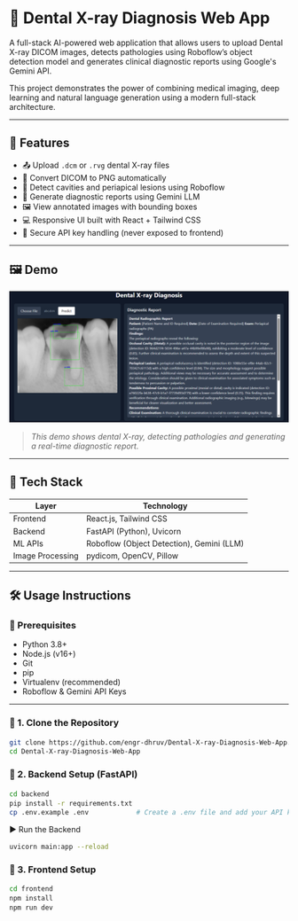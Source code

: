 # 🦷 Dental X-ray Diagnosis Web App

A full-stack AI-powered web application that allows users to upload Dental X-ray DICOM images, detects pathologies using Roboflow’s object detection model and generates clinical diagnostic reports using Google's Gemini API.

This project demonstrates the power of combining medical imaging, deep learning and natural language generation using a modern full-stack architecture.

---

## 🌟 Features

- 📤 Upload `.dcm` or `.rvg` dental X-ray files
- 📸 Convert DICOM to PNG automatically
- 🤖 Detect cavities and periapical lesions using Roboflow
- 🧠 Generate diagnostic reports using Gemini LLM
- 🖼️ View annotated images with bounding boxes
- 💻 Responsive UI built with React + Tailwind CSS
- 🔐 Secure API key handling (never exposed to frontend)

---

## 🖼️ Demo

![Dental X-ray Demo](./demo.png)

> *This demo shows dental X-ray, detecting pathologies and generating a real-time diagnostic report.*

---

## 🧰 Tech Stack

| Layer     | Technology                      |
|-----------|----------------------------------|
| Frontend  | React.js, Tailwind CSS           |
| Backend   | FastAPI (Python), Uvicorn        |
| ML APIs   | Roboflow (Object Detection), Gemini (LLM) |
| Image Processing | pydicom, OpenCV, Pillow   |

---

## 🛠️ Usage Instructions

### 🔗 Prerequisites

- Python 3.8+
- Node.js (v16+)
- Git
- pip
- Virtualenv (recommended)
- Roboflow & Gemini API Keys

---

### 📁 1. Clone the Repository

```bash
git clone https://github.com/engr-dhruv/Dental-X-ray-Diagnosis-Web-App.git
cd Dental-X-ray-Diagnosis-Web-App
```

### 📁 2. Backend Setup (FastAPI)
```bash
cd backend
pip install -r requirements.txt
cp .env.example .env            # Create a .env file and add your API keys
```
▶️ Run the Backend
```bash
uvicorn main:app --reload
```

### 📁 3. Frontend Setup 
```bash
cd frontend
npm install
npm run dev
```
